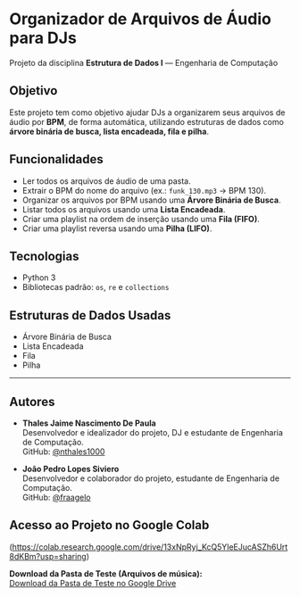 # Organizador de Arquivos de Áudio para DJs

Projeto da disciplina **Estrutura de Dados I** — Engenharia de Computação

## Objetivo
Este projeto tem como objetivo ajudar DJs a organizarem seus arquivos de áudio por **BPM**, de forma automática, utilizando estruturas de dados como **árvore binária de busca, lista encadeada, fila e pilha**.

## Funcionalidades
- Ler todos os arquivos de áudio de uma pasta.
-  Extrair o BPM do nome do arquivo (ex.: `funk_130.mp3` → BPM 130).
-  Organizar os arquivos por BPM usando uma **Árvore Binária de Busca**.
-  Listar todos os arquivos usando uma **Lista Encadeada**.
-  Criar uma playlist na ordem de inserção usando uma **Fila (FIFO)**.
-  Criar uma playlist reversa usando uma **Pilha (LIFO)**.

##  Tecnologias
-  Python 3
-  Bibliotecas padrão: `os`, `re` e `collections`

##  Estruturas de Dados Usadas
- Árvore Binária de Busca 
- Lista Encadeada
- Fila 
- Pilha 

---

## Autores

- **Thales Jaime Nascimento De Paula**  
Desenvolvedor e idealizador do projeto, DJ e estudante de Engenharia de Computação.  
GitHub: [@nthales1000](https://github.com/nthales1000)

- **João Pedro Lopes Siviero**  
Desenvolvedor e colaborador do projeto, estudante de Engenharia de Computação.  
GitHub: [@fraagelo](https://github.com/fraagelo)

## Acesso ao Projeto no Google Colab

(https://colab.research.google.com/drive/13xNpRyj_KcQ5YleEJucASZh6Urt8dKBm?usp=sharing)

 **Download da Pasta de Teste (Arquivos de música):**  
[Download da Pasta de Teste no Google Drive](https://drive.google.com/drive/folders/1bGt11U9esZfqmbtsy89xDyIjj_H8CJ-R?usp=sharing)



